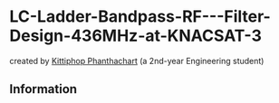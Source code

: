 # LC-Ladder-Bandpass-RF---Filter-Design-436MHz-at-KNACSAT-3
created by [Kittiphop Phanthachart](https://bento.me/mac-kittiphop) (a 2nd-year Engineering student)

## Information
